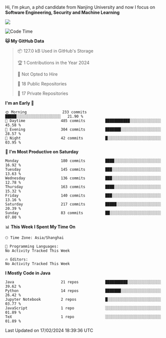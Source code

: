 Hi, I'm pkun, a phd candidate from Nanjing University and now I focus on **Software Engineering, Security and Machine Learning**

<!--![GitHub Snake Light](https://github.com/pppppkun/pppppkun/blob/output/github-snake.svg#gh-light-mode-only)-->
<!--![GitHub Snake dark](https://github.com/pppppkun/pppppkun/blob/output/github-snake-dark.svg#gh-dark-mode-only)-->

![](https://komarev.com/ghpvc/?username=pppppkun)
<!--START_SECTION:waka-->
![Code Time](http://img.shields.io/badge/Code%20Time-1%2C973%20hrs%2020%20mins-blue)

**🐱 My GitHub Data** 

> 📦 127.0 kB Used in GitHub's Storage 
 > 
> 🏆 1 Contributions in the Year 2024
 > 
> 🚫 Not Opted to Hire
 > 
> 📜 18 Public Repositories 
 > 
> 🔑 17 Private Repositories 
 > 
**I'm an Early 🐤** 

```text
🌞 Morning                233 commits         █████░░░░░░░░░░░░░░░░░░░░   21.90 % 
🌆 Daytime                485 commits         ███████████░░░░░░░░░░░░░░   45.58 % 
🌃 Evening                304 commits         ███████░░░░░░░░░░░░░░░░░░   28.57 % 
🌙 Night                  42 commits          █░░░░░░░░░░░░░░░░░░░░░░░░   03.95 % 
```
📅 **I'm Most Productive on Saturday** 

```text
Monday                   180 commits         ████░░░░░░░░░░░░░░░░░░░░░   16.92 % 
Tuesday                  145 commits         ███░░░░░░░░░░░░░░░░░░░░░░   13.63 % 
Wednesday                136 commits         ███░░░░░░░░░░░░░░░░░░░░░░   12.78 % 
Thursday                 163 commits         ████░░░░░░░░░░░░░░░░░░░░░   15.32 % 
Friday                   140 commits         ███░░░░░░░░░░░░░░░░░░░░░░   13.16 % 
Saturday                 217 commits         █████░░░░░░░░░░░░░░░░░░░░   20.39 % 
Sunday                   83 commits          ██░░░░░░░░░░░░░░░░░░░░░░░   07.80 % 
```


📊 **This Week I Spent My Time On** 

```text
🕑︎ Time Zone: Asia/Shanghai

💬 Programming Languages: 
No Activity Tracked This Week

🔥 Editors: 
No Activity Tracked This Week
```

**I Mostly Code in Java** 

```text
Java                     21 repos            ██████████░░░░░░░░░░░░░░░   39.62 % 
Python                   14 repos            ███████░░░░░░░░░░░░░░░░░░   26.42 % 
Jupyter Notebook         2 repos             █░░░░░░░░░░░░░░░░░░░░░░░░   03.77 % 
JavaScript               1 repo              ░░░░░░░░░░░░░░░░░░░░░░░░░   01.89 % 
TeX                      1 repo              ░░░░░░░░░░░░░░░░░░░░░░░░░   01.89 % 
```




 Last Updated on 17/02/2024 18:39:36 UTC
<!--END_SECTION:waka-->
